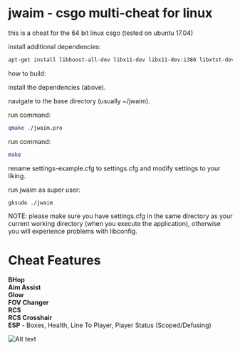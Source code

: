# jwaim - csgo multi-cheat for linux
this is a cheat for the 64 bit linux csgo (tested on ubuntu 17.04)


install additional dependencies:
```bash
apt-get install libboost-all-dev libx11-dev libx11-dev:i386 libxtst-dev libconfig++-dev build-essential qt5-default
```

how to build:

install the dependencies (above).

navigate to the base directory (usually ~/jwaim).

run command:
```bash
qmake ./jwaim.pro
```
run command: 
```bash
make
```
rename settings-example.cfg to settings.cfg and modify settings to your liking.

run jwaim as super user:

```bash 
gksudo ./jwaim
```


NOTE:
please make sure you have settings.cfg in the same directory as your current working directory (when you execute the application), otherwise you will experience problems with libconfig.

# Cheat Features
**BHop  
Aim Assist  
Glow  
FOV Changer  
RCS  
RCS Crosshair  
ESP** - Boxes, Health, Line To Player, Player Status (Scoped/Defusing)

![Alt text](http://i.imgur.com/g2IU45i.jpg "screenshot")
